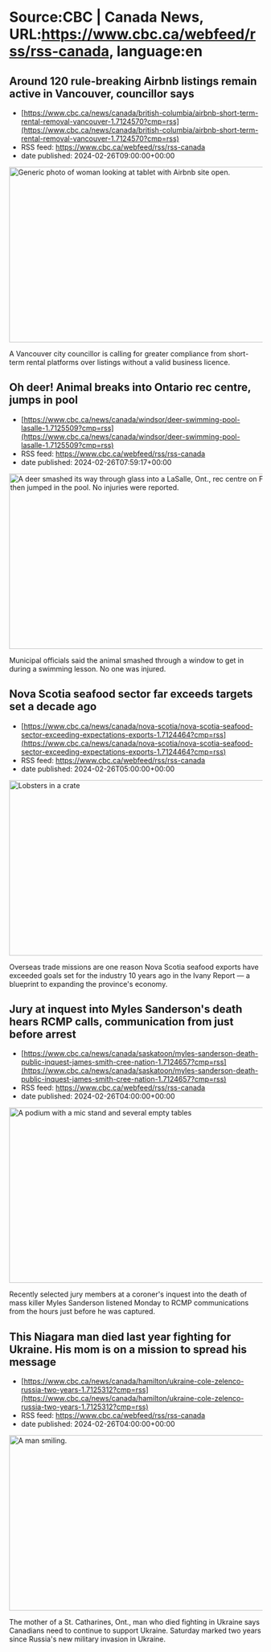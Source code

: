 # Source:CBC | Canada News, URL:https://www.cbc.ca/webfeed/rss/rss-canada, language:en

## Around 120 rule-breaking Airbnb listings remain active in Vancouver, councillor says
 - [https://www.cbc.ca/news/canada/british-columbia/airbnb-short-term-rental-removal-vancouver-1.7124570?cmp=rss](https://www.cbc.ca/news/canada/british-columbia/airbnb-short-term-rental-removal-vancouver-1.7124570?cmp=rss)
 - RSS feed: https://www.cbc.ca/webfeed/rss/rss-canada
 - date published: 2024-02-26T09:00:00+00:00

<img alt="Generic photo of woman looking at tablet with Airbnb site open." height="349" src="https://i.cbc.ca/1.5714137.1708877438!/cumulusImage/httpImage/image.jpg_gen/derivatives/16x9_620/shutterstock-huge-file-airbnb-stock-short-term-rental.jpg" title="Many of the cities and towns in northern Ontario that are now requiring Airbnb and Vrbo operators to be licensed say only a handful have actually applied for the permits. " width="620" /><p>A Vancouver city councillor is calling for greater compliance from short-term rental platforms over listings without a valid business licence.</p>

## Oh deer! Animal breaks into Ontario rec centre, jumps in pool
 - [https://www.cbc.ca/news/canada/windsor/deer-swimming-pool-lasalle-1.7125509?cmp=rss](https://www.cbc.ca/news/canada/windsor/deer-swimming-pool-lasalle-1.7125509?cmp=rss)
 - RSS feed: https://www.cbc.ca/webfeed/rss/rss-canada
 - date published: 2024-02-26T07:59:17+00:00

<img alt="A deer smashed its way through glass into a LaSalle, Ont., rec centre on Feb. 25, 2024, then jumped in the pool. No injuries were reported." height="349" src="https://i.cbc.ca/1.7125510.1708950470!/fileImage/httpImage/image.jpg_gen/derivatives/16x9_620/deer-in-pool.jpg" title="A deer smashed its way through glass into a LaSalle, Ont., rec centre on Feb. 25, 2024, then jumped in the pool. No injuries were reported." width="620" /><p>Municipal officials said the animal smashed through a window to get in during a swimming lesson. No one was injured.</p>

## Nova Scotia seafood sector far exceeds targets set a decade ago
 - [https://www.cbc.ca/news/canada/nova-scotia/nova-scotia-seafood-sector-exceeding-expectations-exports-1.7124464?cmp=rss](https://www.cbc.ca/news/canada/nova-scotia/nova-scotia-seafood-sector-exceeding-expectations-exports-1.7124464?cmp=rss)
 - RSS feed: https://www.cbc.ca/webfeed/rss/rss-canada
 - date published: 2024-02-26T05:00:00+00:00

<img alt="Lobsters in a crate" height="349" src="https://i.cbc.ca/1.7047069.1701472019!/fileImage/httpImage/image.jpg_gen/derivatives/16x9_620/lobsters.jpg" title="The LFA 33 and LFA 34 seasons opening this week will see over 1600 boats dropping vertical lines from Halifax to Digby" width="620" /><p>Overseas trade missions are one reason Nova Scotia seafood exports have exceeded goals set for the industry 10 years ago in the Ivany Report — a blueprint to expanding the province's economy.</p>

## Jury at inquest into Myles Sanderson's death hears RCMP calls, communication from just before arrest
 - [https://www.cbc.ca/news/canada/saskatoon/myles-sanderson-death-public-inquest-james-smith-cree-nation-1.7124657?cmp=rss](https://www.cbc.ca/news/canada/saskatoon/myles-sanderson-death-public-inquest-james-smith-cree-nation-1.7124657?cmp=rss)
 - RSS feed: https://www.cbc.ca/webfeed/rss/rss-canada
 - date published: 2024-02-26T04:00:00+00:00

<img alt="A podium with a mic stand and several empty tables" height="349" src="https://i.cbc.ca/1.7124668.1708737169!/fileImage/httpImage/image.jpg_gen/derivatives/16x9_620/jscn-inquest.jpg" title="Following a two-and-a-half-week public inquest into the mass stabbings at James Smith Cree Nation, a separate inquest will examine how the killer died in police custody." width="620" /><p>Recently selected jury members at a coroner's inquest into the death of mass killer Myles Sanderson listened Monday to RCMP communications from the hours just before he was captured.</p>

## This Niagara man died last year fighting for Ukraine. His mom is on a mission to spread his message
 - [https://www.cbc.ca/news/canada/hamilton/ukraine-cole-zelenco-russia-two-years-1.7125312?cmp=rss](https://www.cbc.ca/news/canada/hamilton/ukraine-cole-zelenco-russia-two-years-1.7125312?cmp=rss)
 - RSS feed: https://www.cbc.ca/webfeed/rss/rss-canada
 - date published: 2024-02-26T04:00:00+00:00

<img alt="A man smiling." height="349" src="https://i.cbc.ca/1.7125313.1708893202!/fileImage/httpImage/image.jpeg_gen/derivatives/16x9_620/cole-zelenco.jpeg" title="Cole Zelenco, 21, died in 2023 while defending Ukraine." width="620" /><p>The mother of a St. Catharines, Ont., man who died fighting in Ukraine says Canadians need to continue to support Ukraine. Saturday marked two years since Russia's new military invasion in Ukraine.</p>

